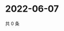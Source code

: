 # 2022-06-07

共 0 条

<!-- BEGIN WEIBO -->
<!-- 最后更新时间 Tue Jun 07 2022 03:14:31 GMT+0800 (China Standard Time) -->

<!-- END WEIBO -->

